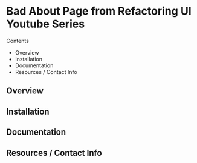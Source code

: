 # Bad About Page from Refactoring UI Youtube Series

Contents

- Overview
- Installation
- Documentation
- Resources / Contact Info

## Overview



## Installation

## Documentation

## Resources / Contact Info
